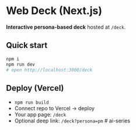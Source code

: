 # Web Deck (Next.js)

**Interactive persona-based deck** hosted at `/deck`.

## Quick start
```bash
npm i
npm run dev
# open http://localhost:3000/deck
```

## Deploy (Vercel)
- `npm run build`
- Connect repo to Vercel → deploy
- Your app page: `/deck`
- Optional deep link: `/deck?persona=pm`
#   a i - s e r i e s  
 
